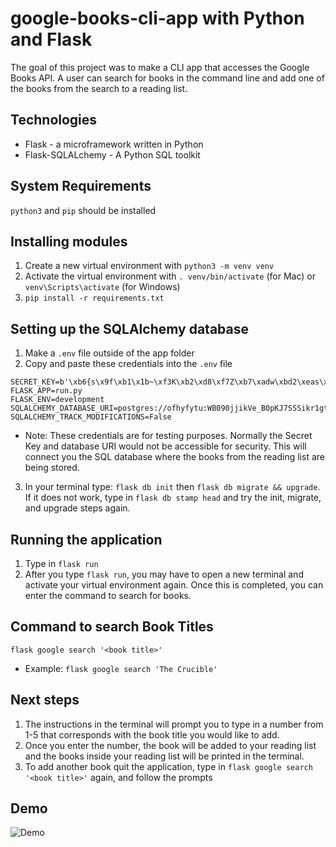# google-books-cli-app with Python and Flask
The goal of this project was to make a CLI app that accesses the Google Books API. A user can search for books in the command line and add one of the books from the search to a reading list.

## Technologies
* Flask - a microframework written in Python
* Flask-SQLALchemy - A Python SQL toolkit

## System Requirements
`python3` and `pip` should be installed

## Installing modules
1. Create a new virtual environment with `python3 -m venv venv`
2. Activate the virtual environment with `. venv/bin/activate` (for Mac) or `venv\Scripts\activate` (for Windows)
3. `pip install -r requirements.txt`

## Setting up the SQLAlchemy database
1. Make a `.env` file outside of the app folder
2. Copy and paste these credentials into the `.env` file

```
SECRET_KEY=b'\xb6{s\x9f\xb1\x1b~\xf3K\xb2\xd8\xf7Z\xb7\xadw\xbd2\xeas\x83\xc3h\xc5' 
FLASK_APP=run.py 
FLASK_ENV=development 
SQLALCHEMY_DATABASE_URI=postgres://ofhyfytu:WB090jjikVe_B0pKJ7SSSikr1gtCsKRv@batyr.db.elephantsql.com/ofhyfytu 
SQLALCHEMY_TRACK_MODIFICATIONS=False
```

* Note: These credentials are for testing purposes. Normally the Secret Key and database URI would not be accessible for security. This will connect you the SQL database where the books from the reading list are being stored.

3. In your terminal type: `flask db init` then `flask db migrate && upgrade`. If it does not work, type in `flask db stamp head` and try the init, migrate, and upgrade steps again.

## Running the application
1. Type in `flask run`
2. After you type `flask run`, you may have to open a new terminal and activate your virtual environment again. Once this is completed, you can enter the command to search for books.

## Command to search Book Titles
`flask google search '<book title>'`  
  
* Example: `flask google search 'The Crucible'`

## Next steps
1. The instructions in the terminal will prompt you to type in a number from 1-5 that corresponds with the book title you would like to add.
2. Once you enter the number, the book will be added to your reading list and the books inside your reading list will be printed in the terminal.
3. To add another book quit the application, type in `flask google search '<book title>'` again, and follow the prompts

## Demo
![Demo](app/static/images/google-books-demo.gif)